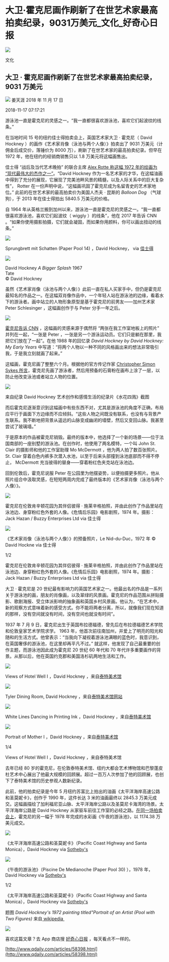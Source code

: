 # 大卫·霍克尼画作刷新了在世艺术家最高拍卖纪录，9031万美元_文化_好奇心日报
![](https://github.com/OkamiWong/clipped-web-pages/blob/master/Images/2020-9-14%2024-15-18/296bb601-9fc0-4a47-9ad9-908181b3f3b7.jpeg)

文化

## 大卫 · 霍克尼画作刷新了在世艺术家最高拍卖纪录，9031 万美元

[![](https://github.com/OkamiWong/clipped-web-pages/blob/master/Images/2020-9-14%2024-15-18/183cd72a-2c3f-4c4f-93ad-16abe39df2aa.jpeg)](javascript:void(0)) 姜天涯 2018 年 11 月 17 日

2018-11-17 07:17:21

游泳池一直是霍克尼的灵感之一。“我一直都很喜欢游泳池，喜欢它们起波纹的线条。”

在当地时间 15 号的纽约佳士得拍卖会上，英国艺术家大卫 · 霍克尼（ David Hockney ）的画作《艺术家肖像（泳池与两个人像）》拍卖出了 9031 万美元（计佣金后成交价，落锤价为 8000 万），刷新了在世艺术家的最高拍卖纪录。但早在 1972 年，他在纽约的经销商销售只以 1.8 万美元将这幅画售出。

佳士得 “战后及当代艺术晚拍” 的联合主席 [Alex Rotte 称这幅 1972 年的绘画为 “现代最伟大的杰作之一”](https://edition.cnn.com/style/article/david-hockney-auction-christies/index.html)。“David Hockney 作为一名艺术家的才华，在这幅油画中得到了充分的展现，它展现了完美池畔风景的精髓，以及人际关系中的巨大复杂性”， Rotter 在一份声明中说，“这幅画巩固了霍克尼成为名留青史的艺术家地位。” 此前的在世艺术家的最高拍卖价为美国人杰夫 · 昆斯的 _Balloon Dog_ （气球狗），于 2013 年在佳士得拍出 5840.5 万美元的价格。

自 1964 年从英格兰搬到加州以来，游泳池一直是霍克尼的灵感之一。“我一直都很喜欢游泳池，喜欢它们起波纹（ wiggly ）的线条”，他在 2017 年告诉 CNN 。“如果你使用摄影拍摄，它们就会凝固，而如果你用颜料，你可以画出扭动的线条。”

![](https://github.com/OkamiWong/clipped-web-pages/blob/master/Images/2020-9-14%2024-15-18/baebf024-e45f-46de-819b-69d42578534c.webp)

Sprungbrett mit Schatten (Paper Pool 14) ，David Hockney， via [佳士得](https://www.christies.com/lotfinder/Drawings-Watercolors/david-hockney-sprungbrett-mit-schatten-6171872-details.aspx?lid=4&from=relatedlot&intobjectid=6171872)

![](https://github.com/OkamiWong/clipped-web-pages/blob/master/Images/2020-9-14%2024-15-18/4f41cec6-6589-46ae-8786-d246620a083e.webp)

David Hockney _A Bigger Splash_ 1967  
Tate  
© David Hockney

虽然《艺术家肖像（泳池与两个人像）》此前一直在私人买家手中，但仍是霍克尼最知名的作品之一。在这幅双肖像作品中，一个年轻人站在游泳池的边缘，看着水下的游泳者。画中站立的人物形象原型是基于霍克尼的前男友——加州艺术家 Peter Schlesinger ，这幅画创作于与 Peter 分手一年之后。

![](https://github.com/OkamiWong/clipped-web-pages/blob/master/Images/2020-9-14%2024-15-18/b9bcb837-f37a-45ae-8b5f-73f364520e5d.webp)

[霍克尼告诉 CNN](https://www.cnn.com/style/article/david-hockney-painting-90-million-auction-record/index.html) ，这幅画的灵感来源于偶然将 “两张在我工作室地板上的照片” 并列在一起，“一张是 Peter ，一张是另一个游泳运动员。它们只是躺在那里，我把它们放在了一起”。在他 1988 年的回忆录 _David Hockney by David Hockney: My Early Years_ 中写道：“将两个人物以一种不同的风格画出来的想法非常吸引我，于是我立刻就画了起来。”

这幅画，霍克尼画了整整六个月。根据他的官方传记作家 [Christopher Simon Sykes 所言](https://www.cnn.com/style/article/david-hockney-painting-90-million-auction-record/index.html)，霍克尼先画了游泳者，然后用预备的石膏粉在画布上涂了一层，以防止他改变泳池或者站立人物的位置。

![](https://github.com/OkamiWong/clipped-web-pages/blob/master/Images/2020-9-14%2024-15-18/7064bd54-711a-4e7a-952a-d89e19dee392.webp)

来自纪录 David Hockney 艺术创作和感情生活的纪录片《水花四溅》截图

而后霍克尼逐渐意识到这幅画中有些东西不对，尤其是游泳池的角度不正确，布局应平行于画面下方边缘而不应倾斜。“这些人物之间既没有联系，也没有与背景产生联系。我不断地把背景从遥远的山脉变成幽闭的墙壁，然后又变回山脉。我甚至尝试了玻璃墙。”

于是原本的作品被霍克尼销毁。最终的版本中，他选择了一个新的场景——位于法国南部的一座别墅的游泳池。在创作时，他使用了两名模特，一个叫 John St. Clair 的摄影师和他的工作室助理 Mo McDermott ，他为两人拍了数百张照片。 St. Clair 穿着白色内裤多次潜入水池，以至于后来头部撞到泳池底部而不得不停止， McDermott 充当彼得的替身——穿着粉红色夹克站在泳池边。

回到伦敦后，霍克尼说服 Peter 在公园里为他摆姿势，以便拍摄更多照片。他从照片组合中汲取灵感，在短短两周内完成了最终版本的《艺术家肖像（泳池与两个人像）》。

![](https://github.com/OkamiWong/clipped-web-pages/blob/master/Images/2020-9-14%2024-15-18/2e806c29-6ad7-4b9d-8e5d-e393fbee8189.webp)

霍克尼在伦敦肯辛顿花园为其伴侣彼得 · 施莱辛格拍照，并由此创作了作品里站在泳池边、身穿粉红色外套的人像。《危情后乐园》电影剧照，1974 年。摄影：Jack Hazan / Buzzy Enterprises Ltd via 佳士得

![](https://github.com/OkamiWong/clipped-web-pages/blob/master/Images/2020-9-14%2024-15-18/917dc72b-0abc-4800-b301-a9fa3704e5a7.webp)

《艺术家肖像（泳池与两个人像）》的预备照片，Le Nid-du-Duc，1972 年 © David Hockne via 佳士得

1/2

霍克尼在伦敦肯辛顿花园为其伴侣彼得 · 施莱辛格拍照，并由此创作了作品里站在泳池边、身穿粉红色外套的人像。《危情后乐园》电影剧照，1974 年。摄影：Jack Hazan / Buzzy Enterprises Ltd via 佳士得

大卫 · 霍克尼是 20 世纪最有影响力的英国艺术家之一。他最出名的作品是一系列关于游泳池的画，朋友的肖像画，以及翠绿的风景画。霍克尼的作品范围从拼贴摄影、歌剧海报、受立体派影响的抽象画和英国乡村风景画。他认为，“在艺术中，新的观察方式意味着新的感受方式。你不能将两者分离，所以，就像我们现在知道的那样，没有空间就没有时间，没有空间也就没有时间”。

1937 年 7 月 9 日，霍克尼出生于英国布拉德福德，曾先后在布拉德福德艺术学院和伦敦皇家艺术学院求学。 1963 年，他首次前往南加州，并爱上了明亮的阳光和随和的生活方式。他曾表示：“当我向下凝视着游泳池满眼的蓝色时，我意识到，在英国奢侈的游泳池，在这里却再平凡不过。” 就这样，他发现了自己最重要的创作主题，而游泳池因此成为霍克尼 20 世纪 60 年代和 70 年代许多重要画作的背景。从那以后，他在英国约克郡和美国洛杉矶两地生活和工作。

![](https://github.com/OkamiWong/clipped-web-pages/blob/master/Images/2020-9-14%2024-15-18/366700fb-a8da-4322-a46f-e3c01731e63b.webp)

Views of Hotel Well I ，David Hockney ，来自[泰特美术馆](https://www.tate.org.uk/art/artworks/hockney-portrait-of-mother-i-p20124)

![](https://github.com/OkamiWong/clipped-web-pages/blob/master/Images/2020-9-14%2024-15-18/dc8e46c2-cdb8-4ff1-8327-b9eccc61e43f.webp)

Tyler Dining Room, David Hockney ，来自[泰特美术馆网站](https://www.tate.org.uk/art/artworks/hockney-tyler-dining-room-p20122)

![](https://github.com/OkamiWong/clipped-web-pages/blob/master/Images/2020-9-14%2024-15-18/e60f02a6-0eb0-429b-ae3a-8e156adbe51d.webp)

White Lines Dancing in Printing Ink ，David Hockney ，来自[泰特美术馆](https://www.tate.org.uk/art/artworks/hockney-portrait-of-mother-i-p20124)

![](https://github.com/OkamiWong/clipped-web-pages/blob/master/Images/2020-9-14%2024-15-18/b641edf7-a404-40e8-a337-9ac3b8edf12d.webp)

Portrait of Mother I ，David Hockney ，来自[泰特美术馆](https://www.tate.org.uk/art/artworks/hockney-portrait-of-mother-i-p20124)

1/4

Views of Hotel Well I ，David Hockney ，来自泰特美术馆

去年已经 80 岁的霍克尼，在伦敦泰特美术馆、纽约大都会艺术博物馆和巴黎蓬皮杜艺术中心展出了他最大规模的回顾展。超过一百万人次参加了他的回顾展，也创下了泰特美术馆的历史参观人数新纪录。

此前，他的拍卖纪录是今年 5 月纽约苏富比上拍出的油画《太平洋海岸高速公路和圣莫妮卡》，创作于 1990 年，这件长达 3 米的油画最终以 2845.3 万美元成交。这幅画描绘了加利福尼亚山脉、太平洋海岸公路以及圣莫尼卡海湾的场景。太平洋海岸公路是 David Hockney 从家驱车前往工作室的必经之路。[在同一场拍卖会上](http://blog.sina.com.cn/s/blog_7e44058d0102xs3n.html)，霍克尼的另一幅于 1978 年完成的水彩画《午夜的游泳池》，以 1174.38 万美元成交。

![](https://github.com/OkamiWong/clipped-web-pages/blob/master/Images/2020-9-14%2024-15-18/2ad7ac97-aded-48f5-a3c4-3f6301b5c926.webp)

《太平洋海岸高速公路和圣莫妮卡》（Pacific Coast Highway and Santa Monica），David Hockney via [Sotheby's](http://www.sothebys.com/en/auctions/ecatalogue/2018/contemporary-art-evening-auction-n09858/lot.21.html)

![](https://github.com/OkamiWong/clipped-web-pages/blob/master/Images/2020-9-14%2024-15-18/94868b5a-760a-4e11-8a6c-60af0f58d9c0.webp)

《午夜的游泳池》（Piscine De Medianoche (Paper Pool 30) ），1978 年，David Hockney via [Sotheby's](http://www.sothebys.com/en/auctions/ecatalogue/2018/contemporary-art-evening-auction-n09858/lot.11.html)

1/2

《太平洋海岸高速公路和圣莫妮卡》（Pacific Coast Highway and Santa Monica），David Hockney via [Sotheby's](http://www.sothebys.com/en/auctions/ecatalogue/2018/contemporary-art-evening-auction-n09858/lot.21.html)

题图 _David Hockney's 1972 painting titled"Portrait of an Artist (Pool with Two Figures)_ 来自[ wikipedia ](https://en.wikipedia.org/wiki/David_Hockney#/media/File:Hockney_Pool_Figures.jpg)

![](https://github.com/OkamiWong/clipped-web-pages/blob/master/Images/2020-9-14%2024-15-18/405f2906-2df2-4979-ae26-7c070f20ceca.webp)

喜欢这篇文章？去 App 商店搜 [好奇心日报](http://m.qdaily.com/mobile/downloads/empty/2) ，每天看点不一样的。

 [http://www.qdaily.com/articles/58398.html](http://www.qdaily.com/articles/58398.html)
